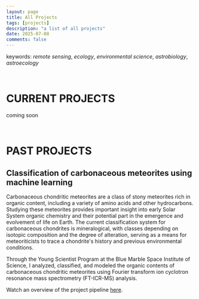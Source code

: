 ```yaml
---
layout: page
title: All Projects
tags: [projects]
description: "a list of all projects"
date: 2025-07-08
comments: false
---
```


keywords: <i>remote sensing</i>, <i>ecology</i>, <i>environmental science</i>, <i>astrobiology</i>, <i>astroecology</i>

<br>

# CURRENT PROJECTS

coming soon


<br>


# PAST PROJECTS

## Classification of carbonaceous meteorites using machine learning

Carbonaceous chondritic meteorites are a class of stony meteorites rich in organic content, including
a variety of amino acids and other hydrocarbons. Studying these meteorites provides important insight into
early Solar System organic chemistry and their potential part in the emergence and evolvement of life on Earth.
The current classification system for carbonaceous chondrites is mineralogical, with classes depending
on isotopic composition and the degree of alteration, serving as a means for meteoriticists to trace a
chondrite's history and previous environmental conditions.

Through the Young Scientist Program at the Blue Marble Space Institute of Science, I analyzed, classified,
and modeled the organic contents of carbonaceous chondritic meteorites using Fourier transform ion
cyclotron resonance mass spectrometry (FT-ICR-MS) analysis.

Watch an overview of the project pipeline [here](https://www.youtube.com/watch?v=aJNqSEOLlyU&pp=0gcJCcEJAYcqIYzv).
